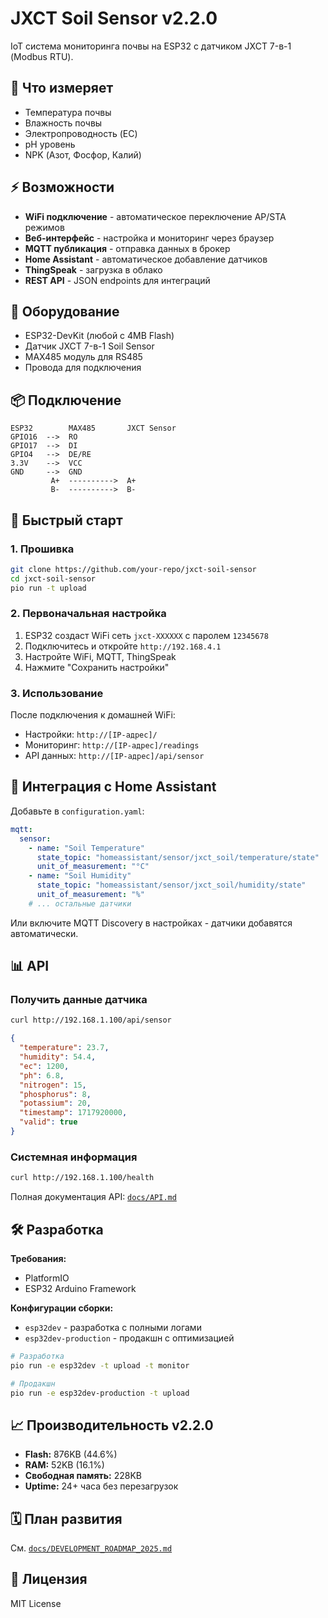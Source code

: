 # JXCT Soil Sensor v2.2.0

IoT система мониторинга почвы на ESP32 с датчиком JXCT 7-в-1 (Modbus RTU).

## 🌱 Что измеряет
- Температура почвы
- Влажность почвы  
- Электропроводность (EC)
- pH уровень
- NPK (Азот, Фосфор, Калий)

## ⚡ Возможности
- **WiFi подключение** - автоматическое переключение AP/STA режимов
- **Веб-интерфейс** - настройка и мониторинг через браузер
- **MQTT публикация** - отправка данных в брокер
- **Home Assistant** - автоматическое добавление датчиков
- **ThingSpeak** - загрузка в облако
- **REST API** - JSON endpoints для интеграций

## 🔧 Оборудование
- ESP32-DevKit (любой с 4MB Flash)
- Датчик JXCT 7-в-1 Soil Sensor  
- MAX485 модуль для RS485
- Провода для подключения

## 📦 Подключение
```
ESP32        MAX485       JXCT Sensor
GPIO16  -->  RO           
GPIO17  -->  DI           
GPIO4   -->  DE/RE        
3.3V    -->  VCC          
GND     -->  GND          
         A+  ---------->  A+
         B-  ---------->  B-
```

## 🚀 Быстрый старт

### 1. Прошивка
```bash
git clone https://github.com/your-repo/jxct-soil-sensor
cd jxct-soil-sensor
pio run -t upload
```

### 2. Первоначальная настройка
1. ESP32 создаст WiFi сеть `jxct-XXXXXX` с паролем `12345678`
2. Подключитесь и откройте `http://192.168.4.1`
3. Настройте WiFi, MQTT, ThingSpeak
4. Нажмите "Сохранить настройки"

### 3. Использование
После подключения к домашней WiFi:
- Настройки: `http://[IP-адрес]/`  
- Мониторинг: `http://[IP-адрес]/readings`
- API данных: `http://[IP-адрес]/api/sensor`

## 🔌 Интеграция с Home Assistant

Добавьте в `configuration.yaml`:
```yaml
mqtt:
  sensor:
    - name: "Soil Temperature"  
      state_topic: "homeassistant/sensor/jxct_soil/temperature/state"
      unit_of_measurement: "°C"
    - name: "Soil Humidity"
      state_topic: "homeassistant/sensor/jxct_soil/humidity/state"  
      unit_of_measurement: "%"
    # ... остальные датчики
```

Или включите MQTT Discovery в настройках - датчики добавятся автоматически.

## 📊 API

### Получить данные датчика
```bash
curl http://192.168.1.100/api/sensor
```

```json
{
  "temperature": 23.7,
  "humidity": 54.4,
  "ec": 1200,
  "ph": 6.8,
  "nitrogen": 15,
  "phosphorus": 8,
  "potassium": 20,
  "timestamp": 1717920000,
  "valid": true
}
```

### Системная информация
```bash
curl http://192.168.1.100/health
```

Полная документация API: [`docs/API.md`](docs/API.md)

## 🛠️ Разработка

**Требования:**
- PlatformIO
- ESP32 Arduino Framework

**Конфигурации сборки:**
- `esp32dev` - разработка с полными логами
- `esp32dev-production` - продакшн с оптимизацией

```bash
# Разработка
pio run -e esp32dev -t upload -t monitor

# Продакшн  
pio run -e esp32dev-production -t upload
```

## 📈 Производительность v2.2.0
- **Flash:** 876KB (44.6%)
- **RAM:** 52KB (16.1%) 
- **Свободная память:** 228KB
- **Uptime:** 24+ часа без перезагрузок

## 🗓️ План развития
См. [`docs/DEVELOPMENT_ROADMAP_2025.md`](docs/DEVELOPMENT_ROADMAP_2025.md)

## 📄 Лицензия
MIT License 